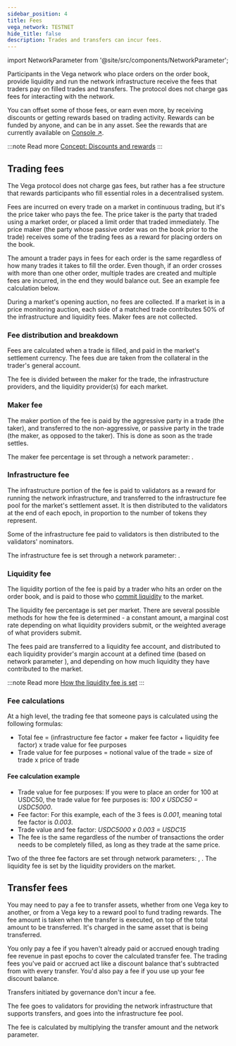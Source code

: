 ```yaml
---
sidebar_position: 4
title: Fees
vega_network: TESTNET
hide_title: false
description: Trades and transfers can incur fees.
---
```


import NetworkParameter from '@site/src/components/NetworkParameter';

Participants in the Vega network who place orders on the order book, provide liquidity and run the network infrastructure receive the fees that traders pay on filled trades and transfers. The protocol does not charge gas fees for interacting with the network.

You can offset some of those fees, or earn even more, by receiving discounts or getting rewards based on trading activity. Rewards can be funded by anyone, and can be in any asset. See the rewards that are currently available on [Console ↗](https://console.fairground.wtf/#/rewards).

:::note Read more
[Concept: Discounts and rewards](./discounts-rewards.md)
:::

## Trading fees
The Vega protocol does not charge gas fees, but rather has a fee structure that rewards participants who fill essential roles in a decentralised system.

Fees are incurred on every trade on a market in continuous trading, but it's the price taker who pays the fee. The price taker is the party that traded using a market order, or placed a limit order that traded immediately. The price maker (the party whose passive order was on the book prior to the trade) receives some of the trading fees as a reward for placing orders on the book.

The amount a trader pays in fees for each order is the same regardless of how many trades it takes to fill the order. Even though, if an order crosses with more than one other order, multiple trades are created and multiple fees are incurred, in the end they would balance out. See an example fee calculation below.

During a market's opening auction, no fees are collected. If a market is in a price monitoring auction, each side of a matched trade contributes 50% of the infrastructure and liquidity fees. Maker fees are not collected.

### Fee distribution and breakdown
Fees are calculated when a trade is filled, and paid in the market's settlement currency. The fees due are taken from the collateral in the trader's general account. 

The fee is divided between the maker for the trade, the infrastructure providers, and the liquidity provider(s) for each market.

### Maker fee
The maker portion of the fee is paid by the aggressive party in a trade (the taker), and transferred to the non-aggressive, or passive party in the trade (the maker, as opposed to the taker). This is done as soon as the trade settles.

The maker fee percentage is set through a network parameter: <NetworkParameter frontMatter={frontMatter} param="market.fee.factors.makerFee" />.

### Infrastructure fee
The infrastructure portion of the fee is paid to validators as a reward for running the network infrastructure, and transferred to the infrastructure fee pool for the market's settlement asset. It is then distributed to the validators at the end of each epoch, in proportion to the number of tokens they represent.

Some of the infrastructure fee paid to validators is then distributed to the validators' nominators.

The infrastructure fee is set through a network parameter: <NetworkParameter frontMatter={frontMatter} param="market.fee.factors.infrastructureFee" />.

### Liquidity fee
The liquidity portion of the fee is paid by a trader who hits an order on the order book, and is paid to those who [commit liquidity](../liquidity/provision.md#liquidity-commitments) to the market.

The liquidity fee percentage is set per market. There are several possible methods for how the fee is determined - a constant amount, a marginal cost rate depending on what liquidity providers submit, or the weighted average of what providers submit. 

The fees paid are transferred to a liquidity fee account, and distributed to each liquidity provider's margin account at a defined time (based on network parameter <NetworkParameter frontMatter={frontMatter} param="market.liquidity.providers.fee.distributionTimeStep" />), and depending on how much liquidity they have contributed to the market.

:::note Read more
[How the liquidity fee is set](../liquidity/rewards-penalties.md#determining-the-liquidity-fee-percentage)
:::

### Fee calculations
At a high level, the trading fee that someone pays is calculated using the following formulas:

* Total fee = (infrastructure fee factor + maker fee factor + liquidity fee factor) x trade value for fee purposes
* Trade value for fee purposes = notional value of the trade = size of trade x price of trade
  
#### Fee calculation example
* Trade value for fee purposes: If you were to place an order for 100 at USDC50, the trade value for fee purposes is: *100 x USDC50 = USDC5000*. 
* Fee factor: For this example, each of the 3 fees is *0.001*, meaning total fee factor is *0.003*.
* Trade value and fee factor: *USDC5000 x 0.003 = USDC15*
* The fee is the same regardless of the number of transactions the order needs to be completely filled, as long as they trade at the same price.

Two of the three fee factors are set through network parameters: <NetworkParameter frontMatter={frontMatter} param="market.fee.factors.infrastructureFee" />, <NetworkParameter frontMatter={frontMatter} param="market.fee.factors.makerFee" />. The liquidity fee is set by the liquidity providers on the market.

## Transfer fees
You may need to pay a fee to transfer assets, whether from one Vega key to another, or from a Vega key to a reward pool to fund trading rewards. The fee amount is taken when the transfer is executed, on top of the total amount to be transferred. It's charged in the same asset that is being transferred.

You only pay a fee if you haven't already paid or accrued enough trading fee revenue in past epochs to cover the calculated transfer fee. The trading fees you've paid or accrued act like a discount balance that's subtracted from with every transfer. You'd also pay a fee if you use up your fee discount balance.

Transfers initiated by governance don't incur a fee.

The fee goes to validators for providing the network infrastructure that supports transfers, and goes into the infrastructure fee pool.

The fee is calculated by multiplying the transfer amount and the <NetworkParameter frontMatter={frontMatter} param="transfer.fee.factor" /> network parameter.